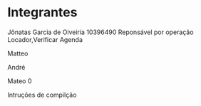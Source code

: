 <h1>Integrantes </h1>

<p>Jônatas Garcia de Oiveiria 10396490 Reponsável por operação Locador,Verificar Agenda<p>
<p>Matteo <p>
<p>André <p>
<p>Mateo 0<p>

<p>Intruções de compilção </p>





